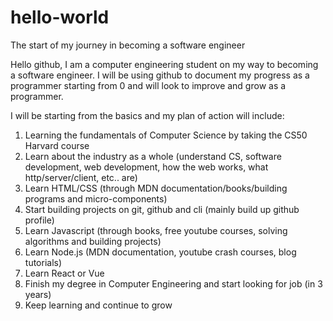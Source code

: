 # hello-world
The start of my journey in becoming a software engineer

Hello github, I am a computer engineering student on my way to becoming a software engineer.
I will be using github to document my progress as a programmer starting from 0 and will look to improve and grow as a programmer.

I will be starting from the basics and my plan of action will include:

1) Learning the fundamentals of Computer Science by taking the CS50 Harvard course
2) Learn about the industry as a whole (understand CS, software development, web development, how the web works, what http/server/client, etc.. are)
3) Learn HTML/CSS (through MDN documentation/books/building programs and micro-components)
4) Start building projects on git, github and cli (mainly build up github profile)
5) Learn Javascript (through books, free youtube courses, solving algorithms and building projects)
6) Learn Node.js (MDN documentation, youtube crash courses, blog tutorials)
7) Learn React or Vue
8) Finish my degree in Computer Engineering and start looking for job (in 3 years)
9) Keep learning and continue to grow
